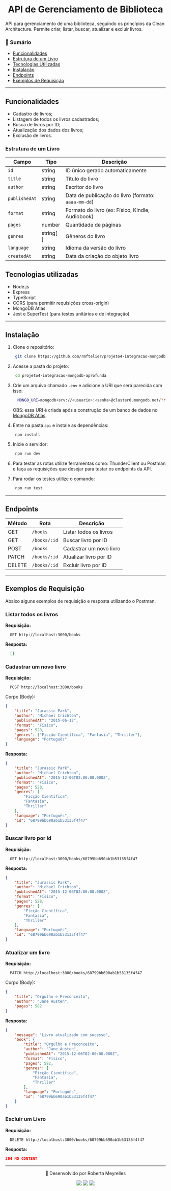 <h1 align="center"> API de Gerenciamento de Biblioteca </h1>

API para gerenciamento de uma biblioteca, seguindo os princípios da Clean Architecture. Permite criar, listar, buscar, atualizar e excluir livros.

### 📑 Sumário

- [Funcionalidades](#funcionalidades)
- [Estrutura de um Livro](#estrutura-de-um-livro)
- [Tecnologias Utilizadas](#tecnologias-utilizadas)
- [Instalação](#instalação)
- [Endpoints](#endpoints)
- [Exemplos de Requisição](#exemplos-de-requisição)

---

## Funcionalidades

- Cadastro de livros;
- Listagem de todos os livros cadastrados;
- Busca de livros por ID;
- Atualização dos dados dos livros;
- Exclusão de livros.

### Estrutura de um Livro

| Campo            | Tipo      | Descrição                                         |
|------------------|-----------|--------------------------------------------------|
| `id`             | string    | ID único gerado automaticamente                   |
| `title`         | string    | Título do livro                                   |
| `author`       | string    | Escritor do livro                                 |
| `publishedAt` | string    | Data de publicação do livro (formato: `aaaa-mm-dd`) |
| `format`        | string    | Formato do livro (ex: Físico, Kindle, Audiobook) |
| `pages`     | number    | Quantidade de páginas                             |
| `genres`        | string[ ] | Gêneros do livro                                 |
| `language`         | string    | Idioma da versão do livro                         |
| `createdAt`       | string    | Data da criação do objeto livro                   |


## Tecnologias utilizadas

- Node.js 
- Express 
- TypeScript
- CORS (para permitir requisições cross-origin)
- MongoDB Atlas 
- Jest e SuperTest (para testes unitários e de integração)
---

## Instalação 

1. Clone o repositório: 

   ```bash
    git clone https://github.com/rmftelier/projeto4-integracao-mongodb-aprofunda.git
   ```

2. Acesse a pasta do projeto:

   ```bash
    cd projeto4-integracao-mongodb-aprofunda
   ```

3. Crie um arquivo chamado `.env` e adicione a URI que será parecida com isso:

   ```bash
     MONGO_URI=mongodb+srv://<usuario>:<senha>@cluster0.mongodb.net/?retryWrites=true&w=majority
   ```
   OBS: essa URI é criada após a construção de um banco de dados no [MongoDB Atlas](https://www.mongodb.com/cloud/atlas).

4. Entre na pasta `api` e instale as dependências:

    ```bash
     npm install
    ```

5. Inicie o servidor:

    ```bash
     npm run dev
    ```

5. Para testar as rotas utilize ferramentas como: ThunderClient ou Postman e faça as requisições que desejar para testar os endpoints da API.

6. Para rodar os testes utilize o comando:

    ```bash
     npm run test
    ```

---

## Endpoints

| Método | Rota          | Descrição               |
| ------ | ------------- | ----------------------- |
| GET    | `/books` | Listar todos os livros  |
| GET    | `/books/:id`  | Buscar livro por ID     |
| POST   | `/books`  | Cadastrar um novo livro |
| PATCH    | `/books/:id`  | Atualizar livro por ID  |
| DELETE | `/books/:id`  | Excluir livro por ID    |

---

## Exemplos de Requisição

Abaixo alguns exemplos de requisição e resposta utilizando o Postman.

### Listar todos os livros

**Requisição:**

```
  GET http://localhost:3000/books
```

**Resposta:**

``` json
  []
```

### Cadastrar um novo livro

**Requisição:**

```
  POST http://localhost:3000/books
```

Corpo (Body):

```json
{
    "title": "Jurassic Park",
    "author": "Michael Crichton",
    "publishedAt": "2015-06-12",
    "format": "Físico",
    "pages": 528,
    "genres": ["Ficção Científica", "Fantasia", "Thriller"],
    "language": "Português"
}
```

**Resposta:**

```json
{
    "title": "Jurassic Park",
    "author": "Michael Crichton",
    "publishedAt": "2015-12-06T02:00:00.000Z",
    "format": "Físico",
    "pages": 528,
    "genres": [
        "Ficção Científica",
        "Fantasia",
        "Thriller"
    ],
    "language": "Português",
    "id": "68799bb690ab1b53135f4f47"
}
```

### Buscar livro por Id

**Requisição:**

```
  GET http://localhost:3000/books/68799bb690ab1b53135f4f47
```

**Resposta:**

```json
{
    "title": "Jurassic Park",
    "author": "Michael Crichton",
    "publishedAt": "2015-12-06T02:00:00.000Z",
    "format": "Físico",
    "pages": 528,
    "genres": [
        "Ficção Científica",
        "Fantasia",
        "Thriller"
    ],
    "language": "Português",
    "id": "68799bb690ab1b53135f4f47"
}
```


### Atualizar um livro

**Requisição:**

```
  PATCH http://localhost:3000/books/68799bb690ab1b53135f4f47
```

Corpo (Body):

```json
{
    "title": "Orgulho e Preconceito",
    "author": "Jane Austen", 
    "pages": 582
}
```

**Resposta:**

```json
{
    "message": "Livro atualizado com sucesso",
    "book": {
        "title": "Orgulho e Preconceito",
        "author": "Jane Austen",
        "publishedAt": "2015-12-06T02:00:00.000Z",
        "format": "Físico",
        "pages": 582,
        "genres": [
            "Ficção Científica",
            "Fantasia",
            "Thriller"
        ],
        "language": "Português",
        "id": "68799bb690ab1b53135f4f47"
    }
}
```

### Excluir um Livro

**Requisição:**
```
  DELETE http://localhost:3000/books/68799bb690ab1b53135f4f47
```

**Resposta:**

```json
204 NO CONTENT
```

---

<div align="center"> 
  <p> 💌 Desenvolvido por Roberta Meyrelles</p>
  <a href = "mailto:bertameyrelles@gmail.com"><img src="https://img.shields.io/badge/-Gmail-%23333?style=for-the-badge&logo=gmail&logoColor=white" target="_blank"></a>
  <a href="https://www.linkedin.com/in/roberta-meyrelles" target="_blank"><img src="https://img.shields.io/badge/-LinkedIn-%230077B5?style=for-the-badge&logo=linkedin&logoColor=white" target="_blank"></a> 
  <a href="https://github.com/rmftelier" target="_blank"><img src="https://img.shields.io/badge/github-black?style=for-the-badge&logo=github"></a>
</div>
